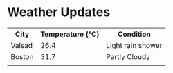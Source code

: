 # Weather Updates

<!-- WEATHER-UPDATE-START -->
<table><tr><th>City</th><th>Temperature (°C)</th><th>Condition</th></tr><tr><td>Valsad</td><td>26.4</td><td>Light rain shower</td></tr><tr><td>Boston</td><td>31.7</td><td>Partly Cloudy</td></tr><tr><td></td><td></td><td></td></tr></table>
<!-- WEATHER-UPDATE-END -->
